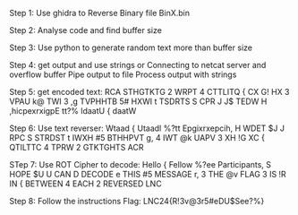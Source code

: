 Step 1:
Use ghidra to Reverse Binary file BinX.bin

Step 2:
Analyse code and find buffer size

Step 3:
Use python to generate random text more than buffer size

Step 4:
get output and use strings
or
Connecting to netcat server and overflow buffer
Pipe output to file
Process output with strings

Step 5:
get encoded text: RCA STHGTKTG 2 WRPT 4 CTTLITQ { CX G! HX 3 VPAU k@ TWI 3 ,g TVPHHTB 5# HXWI t TSDRTS S CPR J J$ TEDW H ,hicpexrxigpE tt?% ldaatU { daatW

Step 6: Use text reverser:
Wtaad { Utaadl %?tt Epgixrxepcih, H WDET $J J RPC S STRDST t IWXH #5 BTHHPVT g, 4 IWT @k UAPV 3 XH !G XC { QTILTTC 4 TPRW 2 GTKTGHTS ACR

STep 7:
Use ROT Cipher to decode:
Hello { Fellow %?ee Participants, S HOPE $U U CAN D DECODE e THIS #5 MESSAGE r, 3 THE @v FLAG 3 IS !R IN { BETWEEN 4 EACH 2 REVERSED LNC

Step 8: Follow the instructions
Flag: LNC24{R!3v@3r5#eDU$See?%}
